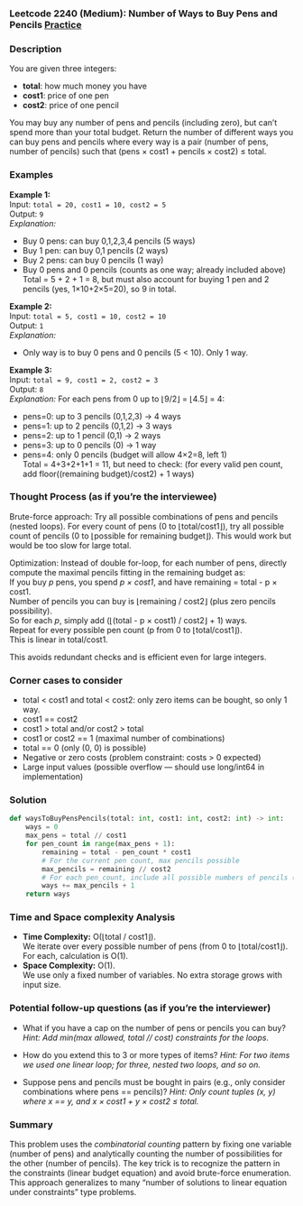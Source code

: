 ### Leetcode 2240 (Medium): Number of Ways to Buy Pens and Pencils [Practice](https://leetcode.com/problems/number-of-ways-to-buy-pens-and-pencils)

### Description  
You are given three integers:  
- **total**: how much money you have  
- **cost1**: price of one pen  
- **cost2**: price of one pencil  

You may buy any number of pens and pencils (including zero), but can’t spend more than your total budget. Return the number of different ways you can buy pens and pencils where every way is a pair (number of pens, number of pencils) such that (pens × cost1 + pencils × cost2) ≤ total.

### Examples  

**Example 1:**  
Input: `total = 20, cost1 = 10, cost2 = 5`  
Output: `9`  
*Explanation:*
- Buy 0 pens: can buy 0,1,2,3,4 pencils (5 ways)
- Buy 1 pen: can buy 0,1 pencils (2 ways)
- Buy 2 pens: can buy 0 pencils (1 way)
- Buy 0 pens and 0 pencils (counts as one way; already included above)
Total = 5 + 2 + 1 = 8, but must also account for buying 1 pen and 2 pencils (yes, 1×10+2×5=20), so 9 in total.

**Example 2:**  
Input: `total = 5, cost1 = 10, cost2 = 10`  
Output: `1`  
*Explanation:*
- Only way is to buy 0 pens and 0 pencils (5 < 10). Only 1 way.

**Example 3:**  
Input: `total = 9, cost1 = 2, cost2 = 3`  
Output: `8`  
*Explanation:*
For each pens from 0 up to ⌊9/2⌋ = ⌊4.5⌋ = 4:
- pens=0: up to 3 pencils (0,1,2,3) → 4 ways
- pens=1: up to 2 pencils (0,1,2) → 3 ways
- pens=2: up to 1 pencil (0,1) → 2 ways
- pens=3: up to 0 pencils (0) → 1 way
- pens=4: only 0 pencils (budget will allow 4×2=8, left 1)  
Total = 4+3+2+1+1 = 11, but need to check: (for every valid pen count, add floor((remaining budget)/cost2) + 1 ways)

### Thought Process (as if you’re the interviewee)  
Brute-force approach: Try all possible combinations of pens and pencils (nested loops). For every count of pens (0 to ⌊total/cost1⌋), try all possible count of pencils (0 to ⌊possible for remaining budget⌋). This would work but would be too slow for large total.

Optimization: Instead of double for-loop, for each number of pens, directly compute the maximal pencils fitting in the remaining budget as:  
If you buy *p* pens, you spend *p × cost1*, and have remaining = total - p × cost1.  
Number of pencils you can buy is ⌊remaining / cost2⌋ (plus zero pencils possibility).  
So for each *p*, simply add (⌊(total - p × cost1) / cost2⌋ + 1) ways.  
Repeat for every possible pen count (p from 0 to ⌊total/cost1⌋).  
This is linear in total/cost1.

This avoids redundant checks and is efficient even for large integers.

### Corner cases to consider  
- total < cost1 and total < cost2: only zero items can be bought, so only 1 way.
- cost1 == cost2
- cost1 > total and/or cost2 > total
- cost1 or cost2 == 1 (maximal number of combinations)
- total == 0 (only (0, 0) is possible)
- Negative or zero costs (problem constraint: costs > 0 expected)
- Large input values (possible overflow — should use long/int64 in implementation)

### Solution

```python
def waysToBuyPensPencils(total: int, cost1: int, cost2: int) -> int:
    ways = 0
    max_pens = total // cost1
    for pen_count in range(max_pens + 1):
        remaining = total - pen_count * cost1
        # For the current pen count, max pencils possible
        max_pencils = remaining // cost2
        # For each pen_count, include all possible numbers of pencils (from 0 up to max_pencils)
        ways += max_pencils + 1
    return ways
```

### Time and Space complexity Analysis  

- **Time Complexity:** O(⌊total / cost1⌋).  
  We iterate over every possible number of pens (from 0 to ⌊total/cost1⌋). For each, calculation is O(1).
- **Space Complexity:** O(1).  
  We use only a fixed number of variables. No extra storage grows with input size.

### Potential follow-up questions (as if you’re the interviewer)  

- What if you have a cap on the number of pens or pencils you can buy?
  *Hint: Add min(max allowed, total // cost) constraints for the loops.*
  
- How do you extend this to 3 or more types of items?
  *Hint: For two items we used one linear loop; for three, nested two loops, and so on.*
  
- Suppose pens and pencils must be bought in pairs (e.g., only consider combinations where pens == pencils)?
  *Hint: Only count tuples (x, y) where x == y, and x × cost1 + y × cost2 ≤ total.*

### Summary
This problem uses the *combinatorial counting* pattern by fixing one variable (number of pens) and analytically counting the number of possibilities for the other (number of pencils). The key trick is to recognize the pattern in the constraints (linear budget equation) and avoid brute-force enumeration. This approach generalizes to many “number of solutions to linear equation under constraints” type problems.